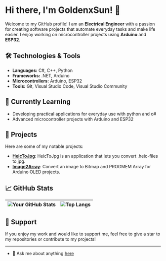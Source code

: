 # Hi there, I'm GoldenxSun! 👋

Welcome to my GitHub profile! I am an **Electrical Engineer** with a passion for creating software projects that automate everyday tasks and make life easier. I enjoy working on microcontroller projects using **Arduino** and **ESP32**.

## 🛠️ Technologies & Tools

- **Languages:** C#, C++, Python
- **Frameworks:** .NET, Arduino
- **Microcontrollers:** Arduino, ESP32
- **Tools:** Git, Visual Studio Code, Visual Studio Community

## 🌱 Currently Learning

- Developing practical applications for everyday use with python and c#
- Advanced microcontroller projects with Arduino and ESP32

## 🚀 Projects

Here are some of my notable projects:

- **[HeicToJpg](https://github.com/GoldenxSun/HeicToJpg)**: HeicToJpg is an application that lets you convert .heic-files to jpg.
- **[Image2Array](https://github.com/GoldenxSun/Image2Array)**: Convert an image to Bitmap and PROGMEM Array for Arduino OLED projects.

<!-- ## 💬 Get in Touch

- 📧 Email: [your-email@example.com](mailto:your-email@example.com)
- 🌐 Website/Portfolio: [your-website.com](http://your-website.com)
- 🐦 Twitter: [@yourtwitterhandle](https://twitter.com/yourtwitterhandle)
- 🔗 LinkedIn: [your-linkedin-profile](https://linkedin.com/in/your-linkedin-profile) -->

## 📈 GitHub Stats

| ![Your GitHub Stats](https://github-readme-stats.vercel.app/api?username=GoldenxSun&show_icons=true&theme=midnight-purple&rank_icon=github&include_all_commits=true) | ![Top Langs](https://github-readme-stats.vercel.app/api/top-langs/?username=GoldenxSun&layout=compact&show_icons=true&theme=midnight-purple) |
| ------------- | ------------- |

## 🙌 Support

If you enjoy my work and would like to support me, feel free to give a star to my repositories or contribute to my projects!

---

- 💬 Ask me about anything [here](https://github.com/GoldenxSun/GoldenxSun/issues)